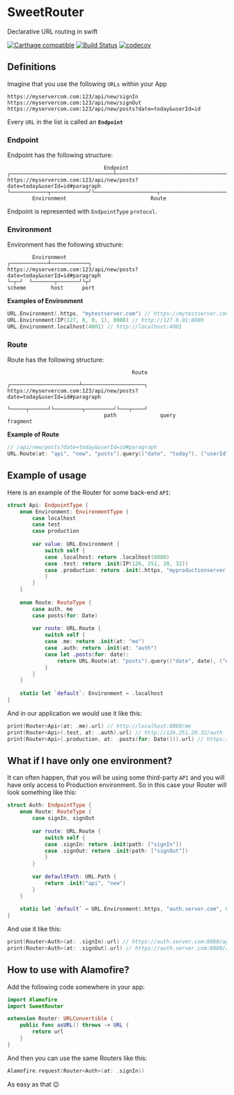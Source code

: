 # SweetRouter
Declarative URL routing in swift

[![Carthage compatible](https://img.shields.io/badge/Carthage-compatible-4BC51D.svg?style=flat)](https://github.com/Carthage/Carthage) 
[![Build Status](https://travis-ci.org/alickbass/SweetRouter.svg?branch=master)](https://travis-ci.org/alickbass/SweetRouter)
[![codecov](https://codecov.io/gh/alickbass/SweetRouter/branch/master/graph/badge.svg)](https://codecov.io/gh/alickbass/SweetRouter)

## Definitions

Imagine that you use the following `URLs` within your App

```
https://myservercom.com:123/api/new/signIn
https://myservercom.com:123/api/new/signOut
https://myservercom.com:123/api/new/posts?date=today&userId=id
```

Every `URL` in the list is called an **`Endpoint`**

### Endpoint

Endpoint has the following structure:

```
                               Endpoint
┌─────────────────────────────────┴────────────────────────────────────┐
https://myservercom.com:123/api/new/posts?date=today&userId=id#paragraph
└────────────┬────────────┘└────────────────────┬──────────────────────┘
        Environment                           Route
```

Endpoint is represented with `EndpointType` `protocol`.

### Environment

Environment has the following structure:

```
        Environment
┌────────────┴────────────┐
https://myservercom.com:123/api/new/posts?date=today&userId=id#paragraph
└─┬─┘  └───────┬───────┘└┬┘
scheme        host      port
```

**Examples of Environment**

```swift
URL.Environment(.https, "mytestserver.com") // https://mytestserver.com
URL.Environment(IP(127, 0, 0, 1), 8080) // http://127.0.01:8080
URL.Environment.localhost(4001) // http://localhost:4001
```

### Route
Route has the following structure:

```
                                        Route
                           ┌──────────────────────┴────────────────────┐
https://myservercom.com:123/api/new/posts?date=today&userId=id#paragraph
                           └─────┬──────┘└─────────┬─────────┘└───┬────┘
                               path              query         fragment
```

**Example of Route**

```swift
// /api/new/posts?date=today&userId=id#paragraph
URL.Route(at: "api", "new", "posts").query(("date", "today"), ("userId", "id")).fragment("paragraph")
```

## Example of usage

Here is an example of the Router for some back-end `API`:

```swift
struct Api: EndpointType {
    enum Environment: EnvironmentType {
        case localhost
        case test
        case production
        
        var value: URL.Environment {
            switch self {
            case .localhost: return .localhost(8080)
            case .test: return .init(IP(126, 251, 20, 32))
            case .production: return .init(.https, "myproductionserver.com", 3000)
            }
        }
    }
    
    enum Route: RouteType {
        case auth, me
        case posts(for: Date)
        
        var route: URL.Route {
            switch self {
            case .me: return .init(at: "me")
            case .auth: return .init(at: "auth")
            case let .posts(for: date):
                return URL.Route(at: "posts").query(("date", date), ("userId", "someId"))
            }
        }
    }
    
    static let `default`: Environment = .localhost
}
```

And in our application we would use it like this:

```swift
print(Router<Api>(at: .me).url) // http://localhost:8080/me
print(Router<Api>(.test, at: .auth).url) // http://126.251.20.32/auth
print(Router<Api>(.production, at: .posts(for: Date())).url) // https://myproductionserver.com:3000/posts?date=12.04.2017&userId=someId
```

## What if I have only one environment?

It can often happen, that you will be using some third-party `API` and you will have only access to Production environment. So in this case your Router will look something like this:

```swift
struct Auth: EndpointType {
    enum Route: RouteType {
        case signIn, signOut
        
        var route: URL.Route {
            switch self {
            case .signIn: return .init(path: ["signIn"])
            case .signOut: return .init(path: ["signOut"])
            }
        }
            
        var defaultPath: URL.Path {
            return .init("api", "new")
        }
    }
    
    static let `default` = URL.Environment(.https, "auth.server.com", 8080)
}
```

And use it like this:

```swift
print(Router<Auth>(at: .signIn).url) // https://auth.server.com:8080/api/new/signIn
print(Router<Auth>(at: .signOut).url) // https://auth.server.com:8080/api/new/signOut
```

## How to use with Alamofire?

Add the following code somewhere in your app:

```swift
import Alamofire
import SweetRouter

extension Router: URLConvertible {
    public func asURL() throws -> URL {
        return url
    }
}
```

And then you can use the same Routers like this:

```swift
Alamofire.request(Router<Auth>(at: .signIn))
```

As easy as that 😉

